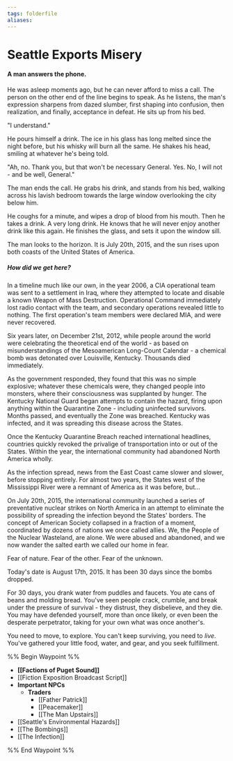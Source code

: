 ```yaml
---
tags: folderfile
aliases:
---
```


# Seattle Exports Misery
#### A man answers the phone. 
He was asleep moments ago, but he can never afford to miss a call. The person on the other end of the line begins to speak. As he listens, the man's expression sharpens from dazed slumber, first shaping into confusion, then realization, and finally, acceptance in defeat. He sits up from his bed.

"I understand."

He pours himself a drink. The ice in his glass has long melted since the night before, but his whisky will burn all the same. He shakes his head, smiling at whatever he's being told.

"Ah, no. Thank you, but that won't be necessary General. Yes. No, I will not - and be well, General."

The man ends the call. He grabs his drink, and stands from his bed, walking across his lavish bedroom towards the large window overlooking the city below him.

He coughs for a minute, and wipes a drop of blood from his mouth. Then he takes a drink. A very long drink. He knows that he will never enjoy another drink like this again. He finishes the glass, and sets it upon the window sill.

The man looks to the horizon. It is July 20th, 2015, and the sun rises upon both coasts of the United States of America.

##### How did we get here?
In a timeline much like our own, in the year 2006, a CIA operational team was sent to a settlement in Iraq, where they attempted to locate and disable a known Weapon of Mass Destruction. Operational Command immediately lost radio contact with the team, and secondary operations revealed little to nothing. The first operation's team members were declared MIA, and were never recovered.

Six years later, on December 21st, 2012, while people around the world were celebrating the theoretical end of the world - as based on misunderstandings of the Mesoamerican Long-Count Calendar - a chemical bomb was detonated over Louisville, Kentucky. Thousands died immediately. 

As the government responded, they found that this was no simple explosive; whatever these chemicals were, they changed people into monsters, where their consciousness was supplanted by hunger. The Kentucky National Guard began attempts to contain the hazard, firing upon anything within the Quarantine Zone - including uninfected survivors. Months passed, and eventually the Zone was breached. Kentucky was infected, and it was spreading this disease across the States.

Once the Kentucky Quarantine Breach reached international headlines, countries quickly revoked the privalige of transportation into or out of the States. Within the year, the international community had abandoned North America wholly.

As the infection spread, news from the East Coast came slower and slower, before stopping entirely. For almost two years, the States west of the Mississippi River were a remnant of America as it was before, but...

On July 20th, 2015, the international community launched a series of preventative nuclear strikes on North America in an attempt to eliminate the possibility of spreading the infection beyond the States' borders. The concept of American Society collapsed in a fraction of a moment, coordinated by dozens of nations we once called allies. We, the People of the Nuclear Wasteland, are alone. We were abused and abandoned, and we now wander the salted earth we called our home in fear.

Fear of nature. Fear of the other. Fear of the unknown.

Today's date is August 17th, 2015. It has been 30 days since the bombs dropped.

For 30 days, you drank water from puddles and faucets. You ate cans of beans and molding bread. You've seen people crack, crumble, and break under the pressure of survival - they distrust, they disbelieve, and they die. You may have defended yourself, more than once likely, or even been the desperate perpetrator, taking for your own what was once another's.

You need to move, to explore. You can't keep surviving, you need to *live*. You've gathered your little food, water, and gear, and you seek fulfillment.

%% Begin Waypoint %%
- **[[Factions of Puget Sound]]**
- [[Fiction Exposition Broadcast Script]]
- **Important NPCs**
	- **Traders**
		- [[Father Patrick]]
		- [[Peacemaker]]
		- [[The Man Upstairs]]
- [[Seattle's Environmental Hazards]]
- [[The Bombings]]
- [[The Infection]]

%% End Waypoint %%
